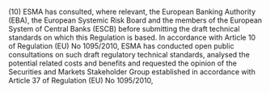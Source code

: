 (10) ESMA has consulted, where relevant, the European Banking Authority (EBA), the European Systemic Risk Board and the members of the European System of Central Banks (ESCB) before submitting the draft technical standards on which this Regulation is based. In accordance with Article 10 of Regulation (EU) No 1095/2010, ESMA has conducted open public consultations on such draft regulatory technical standards, analysed the potential related costs and benefits and requested the opinion of the Securities and Markets Stakeholder Group established in accordance with Article 37 of Regulation (EU) No 1095/2010,